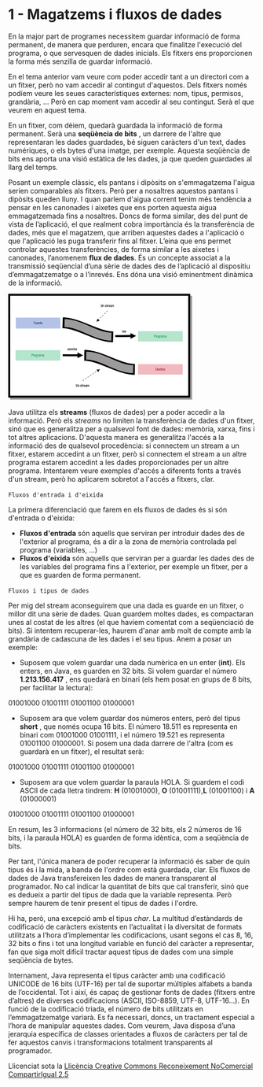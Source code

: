 # 1 - Magatzems i fluxos de dades

En la major part de programes necessitem guardar informació de forma
permanent, de manera que perduren, encara que finalitze l'execució del
programa, o que servesquen de dades inicials. Els fitxers ens proporcionen la
forma més senzilla de guardar informació.

En el tema anterior vam veure com poder accedir tant a un directori com a un
fitxer, però no vam accedir al contingut d'aquestos. Dels fitxers només podíem
veure les seues característiques externes: nom, tipus, permisos, grandària,
... Però en cap moment vam accedir al seu contingut. Serà el que veurem en
aquest tema.

En un fitxer, com dèiem, quedarà guardada la informació de forma permanent.
Serà una **seqüència de bits** , un darrere de l'altre que representaran les
dades guardades, bé siguen caràcters d'un text, dades numériques, o els bytes
d'una imatge, per exemple. Aquesta seqüència de bits ens aporta una visió
estàtica de les dades, ja que queden guardades al llarg del temps.

Posant un exemple clàssic, els pantans i dipòsits on s'emmagatzema l'aigua
serien comparables als fitxers. Però per a nosaltres aquestos pantans i
dipòsits queden lluny. I quan parlem d'aigua corrent tenim més tendència a
pensar en les canonades i aixetes que ens porten aquesta aigua emmagatzemada
fins a nosaltres. Doncs de forma similar, des del punt de vista de
l’aplicació, el que realment cobra importància és la transferència de dades,
més que el magatzem, que arriben aquestes dades a l'aplicació o que
l'aplicació les puga transferir fins al fitxer. L’eina que ens permet
controlar aquestes transferències, de forma similar a les aixetes i canonades,
l’anomenem **flux de dades**. És un concepte associat a la transmissió
seqüencial d’una sèrie de dades des de l’aplicació al dispositiu
d’emmagatzematge o a l’inrevés. Ens dóna una visió eminentment dinàmica de la
informació.


![streams.png](flujos.png)

Java utilitza els **streams** (fluxos de dades) per a poder accedir a la
informació. Però els _streams_ no limiten la transferència de dades d'un
fitxer, sinó que es generalitza per a qualsevol font de dades: memòria, xarxa,
fins i tot altres aplicacions. D'aquesta manera es generalitza l'accés a la
informació des de qualsevol procedència: si connectem un stream a un fitxer,
estarem accedint a un fitxer, però si connectem el stream a un altre programa
estarem accedint a les dades proporcionades per un altre programa. Intentarem
veure exemples d'accés a diferents fonts a través d'un stream, però ho
aplicarem sobretot a l'accés a fitxers, clar.

```Fluxos d'entrada i d'eixida```

La primera diferenciació que farem en els fluxos de dades és si són d'entrada
o d'eixida:

  * **Fluxos d'entrada** són aquells que serviran per introduir dades des de l'exterior al programa, és a dir a la zona de memòria controlada pel programa (variables, ...)
  * **Fluxos d'eixida** són aquells que serviran per a guardar les dades des de les variables del programa fins a l'exterior, per exemple un fitxer, per a que es guarden de forma permanent.

```Fluxos i tipus de dades```

Per mig del stream aconseguirem que una dada es guarde en un fitxer, o millor
dit una sèrie de dades. Quan guardem moltes dades, es compactaran unes al
costat de les altres (el que havíem comentat com a seqüenciació de bits). Si
intentem recuperar-les, haurem d'anar amb molt de compte amb la grandària de
cadascuna de les dades i el seu tipus. Anem a posar un exemple:

  * Suposem que volem guardar una dada numèrica en un enter (**int**). Els enters, en Java, es guarden en 32 bits. Si volem guardar el número **1.213.156.417** , ens quedarà en binari (els hem posat en grups de 8 bits, per facilitar la lectura):

01001000 01001111 01001100 01000001

  * Suposem ara que volem guardar dos números enters, però del tipus **short** , que només ocupa 16 bits. El número 18.511 es representa en binari com 01001000 01001111, i el número 19.521 es representa 01001100 01000001. Si posem una dada darrere de l'altra (com es guardarà en un fitxer), el resultat serà:

01001000 01001111 01001100 01000001

  * Suposem ara que volem guardar la paraula HOLA. Si guardem el codi ASCII de cada lletra tindrem: **H** (01001000), **O** (01001111),**L** (01001100) i **A** (01000001)

01001000 01001111 01001100 01000001

En resum, les 3 informacions (el número de 32 bits, els 2 números de 16 bits,
i la paraula HOLA) es guarden de forma idèntica, com a seqüència de bits.

Per tant, l'única manera de poder recuperar la informació és saber de quin
tipus és i la mida, a banda de l'ordre com està guardada, clar. Els fluxos de
dades de Java transfereixen les dades de manera transparent al programador. No
cal indicar la quantitat de bits que cal transferir, sinó que es dedueix a
partir del tipus de dada que la variable representa. Però sempre haurem de
tenir present el tipus de dades i l'ordre.

Hi ha, però, una excepció amb el tipus _char_. La multitud d’estàndards de
codificació de caràcters existents en l’actualitat i la diversitat de formats
utilitzats a l’hora d’implementar les codificacions, usant segons el cas 8,
16, 32 bits o fins i tot una longitud variable en funció del caràcter a
representar, fan que siga molt difícil tractar aquest tipus de dades com una
simple seqüència de bytes.

Internament, Java representa el tipus caràcter amb una codificació UNICODE de
16 bits (UTF-16) per tal de suportar múltiples alfabets a banda de
l’occidental. Tot i així, és capaç de gestionar fonts de dades (fitxers entre
d’altres) de diverses codificacions (ASCII, ISO-8859, UTF-8, UTF-16…). En
funció de la codificació triada, el número de bits utilitzats en
l’emmagatzematge variarà. Es fa necessari, doncs, un tractament especial a
l’hora de manipular aquestes dades. Com veurem, Java disposa d’una jerarquia
específica de classes orientades a fluxos de caràcters per tal de fer aquestos
canvis i transformacions totalment transparents al programador.


Llicenciat sota la  [Llicència Creative Commons Reconeixement NoComercial
CompartirIgual 2.5](http://creativecommons.org/licenses/by-nc-sa/2.5/)

